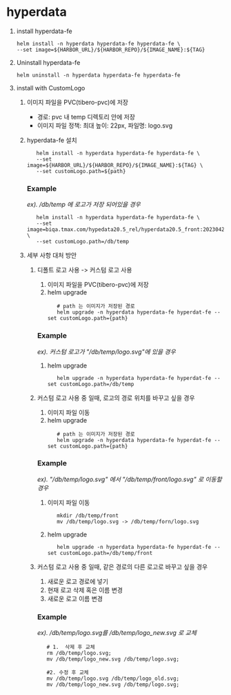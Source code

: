 # hyperdata

1. install hyperdata-fe

   ```shell
   helm install -n hyperdata hyperdata-fe hyperdata-fe \
   --set image=${HARBOR_URL}/${HARBOR_REPO}/${IMAGE_NAME}:${TAG}
   ```

2. Uninstall hyperdata-fe
   ```shell
   helm uninstall -n hyperdata hyperdata-fe hyperdata-fe
   ```
3. install with CustomLogo

   1. 이미지 파일을 PVC(tibero-pvc)에 저장
      - 경로: pvc 내 temp 디렉토리 안에 저장
      - 이미지 파일 정책: 최대 높이: 22px, 파일명: logo.svg
   2. hyperdata-fe 설치

      ```shell
         helm install -n hyperdata hyperdata-fe hyperdata-fe \
         --set image=${HARBOR_URL}/${HARBOR_REPO}/${IMAGE_NAME}:${TAG} \
         --set customLogo.path=${path}
      ```

      ### Example

      _ex). /db/temp 에 로고가 저장 되어있을 경우_

      ```shell
         helm install -n hyperdata hyperdata-fe hyperdata-fe \
         --set image=biqa.tmax.com/hypedata20.5_rel/hyperdata20.5_front:20230427_591a1f45 \
         --set customLogo.path=/db/temp
      ```

   3. 세부 사항 대처 방안

      1. 디폴트 로고 사용 -> 커스텀 로고 사용
         1. 이미지 파일을 PVC(tibero-pvc)에 저장
         2. helm upgrade
            ```shell
               # path 는 이미지가 저장된 경로
               helm upgrade -n hyperdata hyperdata-fe hyperdat-fe --set customLogo.path={path}
            ```
         ### Example
         _ex). 커스텀 로고가 "/db/temp/logo.svg"에 있을 경우_
         1. helm upgrade
            ```shell
               helm upgrade -n hyperdata hyperdata-fe hyperdat-fe --set customLogo.path=/db/temp
            ```
      2. 커스텀 로고 사용 중 일때, 로고의 경로 위치를 바꾸고 싶을 경우
         1. 이미지 파일 이동
         2. helm upgrade
            ```shell
               # path 는 이미지가 저장된 경로
               helm upgrade -n hyperdata hyperdata-fe hyperdat-fe --set customLogo.path={path}
            ```
         ### Example
         _ex). "/db/temp/logo.svg" 에서 "/db/temp/front/logo.svg" 로 이동할 경우_
         1. 이미지 파일 이동
            ```shell
               mkdir /db/temp/front
               mv /db/temp/logo.svg -> /db/temp/forn/logo.svg
            ```
         2. helm upgrade
            ```shell
               helm upgrade -n hyperdata hyperdata-fe hyperdat-fe --set customLogo.path=/db/temp/front
            ```
      3. 커스텀 로고 사용 중 일때, 같은 경로의 다른 로고로 바꾸고 싶을 경우

         1. 새로운 로고 경로에 넣기
         2. 현재 로고 삭제 혹은 이름 변경
         3. 새로운 로고 이름 변경

         ### Example

         _ex). /db/temp/logo.svg를 /db/temp/logo_new.svg 로 교체_

         ```shell
            # 1.  삭제 후 교체
            rm /db/temp/logo.svg;
            mv /db/temp/logo_new.svg /db/temp/logo.svg;

            #2. 수정 후 교체
            mv /db/temp/logo.svg /db/temp/logo_old.svg;
            mv /db/temp/logo_new.svg /db/temp/logo.svg;
         ```
